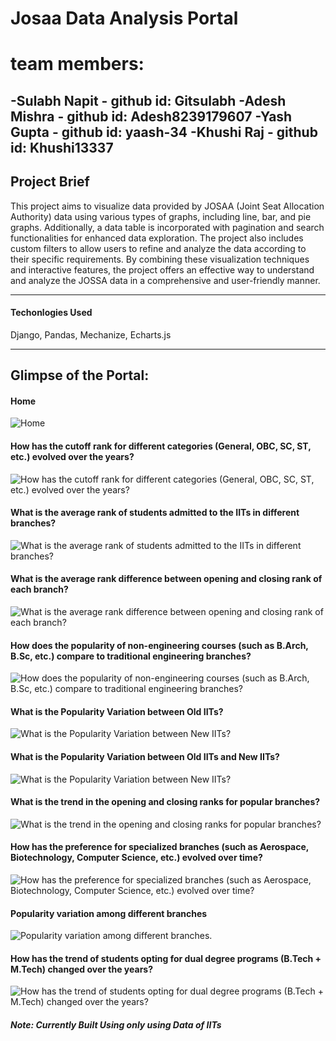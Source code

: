 # Josaa Data Analysis Portal 
# team members:
 -Sulabh Napit - github id: Gitsulabh
 -Adesh Mishra - github id: Adesh8239179607
 -Yash Gupta - github id: yaash-34
 -Khushi Raj - github id: Khushi13337
---

## Project Brief
This project aims to visualize data provided by JOSAA (Joint Seat Allocation Authority) data using various types of graphs, including line, bar, and pie graphs. Additionally, a data table is incorporated with pagination and search functionalities for enhanced data exploration. The project also includes custom filters to allow users to refine and analyze the data according to their specific requirements. By combining these visualization techniques and interactive features, the project offers an effective way to understand and analyze the JOSSA data in a comprehensive and user-friendly manner.

---

#### Techonlogies Used

Django, Pandas, Mechanize, Echarts.js


---

## Glimpse of the Portal:

#### Home

![Home](https://github.com/Khushi13337/JossaDataAnalysis/assets/95174507/548c8b65-fe7f-411c-9c33-103cb2cada35)

#### How has the cutoff rank for different categories (General, OBC, SC, ST, etc.) evolved over the years?

![How has the cutoff rank for different categories (General, OBC, SC, ST, etc.) evolved over the years?](https://github.com/Khushi13337/JossaDataAnalysis/assets/95174507/3fc800d2-4b98-4f4c-adf0-85ece2fe62c9)

#### What is the average rank of students admitted to the IITs in different branches?

![What is the average rank of students admitted to the IITs in different branches?](https://github.com/Khushi13337/JossaDataAnalysis/assets/95174507/12e80739-73a4-4cae-a0ad-daf97ab77ec2)

#### What is the average rank difference between opening and closing rank of each branch?

![What is the average rank difference between opening and closing rank of each branch?](https://github.com/Khushi13337/JossaDataAnalysis/assets/95174507/c3c3dde2-c60e-4032-9f9d-878aa6220ce8)


#### How does the popularity of non-engineering courses (such as B.Arch, B.Sc, etc.) compare to traditional engineering branches?

![How does the popularity of non-engineering courses (such as B.Arch, B.Sc, etc.) compare to traditional engineering branches?](https://github.com/Khushi13337/JossaDataAnalysis/assets/95174507/c3b1c738-e0ce-42ca-a85a-2b592e420180)

#### What is the Popularity Variation between Old IITs?

![What is the Popularity Variation between New IITs?](https://github.com/Khushi13337/JossaDataAnalysis/assets/95174507/f20b47e6-aa12-49d3-b3e1-3ba65afd2294)

#### What is the Popularity Variation between Old IITs and New IITs?

![What is the Popularity Variation between New IITs?](https://github.com/Khushi13337/JossaDataAnalysis/assets/95174507/f20b47e6-aa12-49d3-b3e1-3ba65afd2294)


#### What is the trend in the opening and closing ranks for popular branches?

![What is the trend in the opening and closing ranks for popular branches?](https://github.com/Khushi13337/JossaDataAnalysis/assets/95174507/7bd32577-800d-4d81-90a6-ff8b7720ce99)

#### How has the preference for specialized branches (such as Aerospace, Biotechnology, Computer Science, etc.) evolved over time?

![How has the preference for specialized branches (such as Aerospace, Biotechnology, Computer Science, etc.) evolved over time?](https://github.com/Khushi13337/JossaDataAnalysis/assets/95174507/8eab7b88-6300-4893-b248-f55cb085d14a)


#### Popularity variation among different branches

![Popularity variation among different branches.](https://github.com/Khushi13337/JossaDataAnalysis/assets/95174507/55349ed5-e4a0-42cc-90f2-959a7ba40c2c)

#### How has the trend of students opting for dual degree programs (B.Tech + M.Tech) changed over the years?

![How has the trend of students opting for dual degree programs (B.Tech + M.Tech) changed over the years?](https://github.com/Khushi13337/JossaDataAnalysis/assets/95174507/e15a2321-5abd-4f57-848d-46b7a03705ca)


##### Note: Currently Built Using only using Data of IITs
